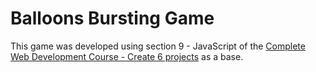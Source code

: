 # Balloons Bursting Game

This game was developed using section 9 - JavaScript of the [Complete Web Development Course - Create 6 projects](https://www.udemy.com/curso-completo-do-desenvolvedor-web/ "Curso completo de Desenvolvimento Web - Crie 6 projetos") as a base.